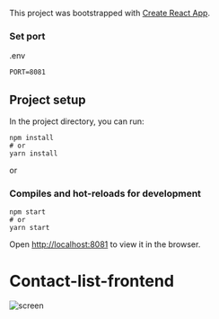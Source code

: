 

This project was bootstrapped with [Create React App](https://github.com/facebook/create-react-app).

### Set port
.env
```
PORT=8081
```

## Project setup

In the project directory, you can run:

```
npm install
# or
yarn install
```

or

### Compiles and hot-reloads for development

```
npm start
# or
yarn start
```

Open [http://localhost:8081](http://localhost:8081) to view it in the browser.

# Contact-list-frontend
![screen](https://user-images.githubusercontent.com/12834561/204157778-b9a4a322-66a2-4ab8-a99d-c535eac45e62.png)
